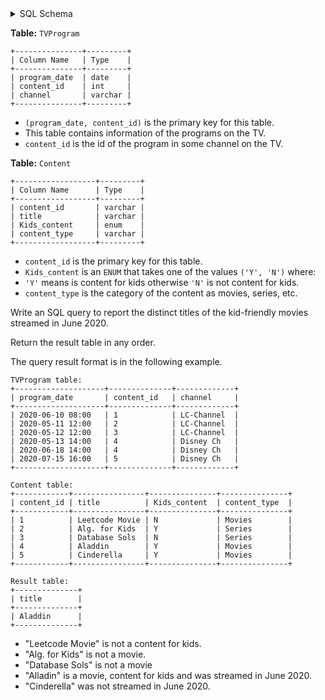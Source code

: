 <details>
<summary> SQL Schema</summary>

```sql
DROP TABLE IF EXISTS TVProgram;

CREATE TABLE IF NOT EXISTS
  TVProgram (program_date date, content_id int, channel varchar(30));

INSERT INTO
  TVProgram (program_date, content_id, channel)
VALUES
  ('2020-06-10 08:00', '1', 'LC-Channel'),
  ('2020-05-11 12:00', '2', 'LC-Channel'),
  ('2020-05-12 12:00', '3', 'LC-Channel'),
  ('2020-05-13 14:00', '4', 'Disney Ch'),
  ('2020-06-18 14:00', '4', 'Disney Ch'),
  ('2020-07-15 16:00', '5', 'Disney Ch');


DROP TABLE IF EXISTS Content;

CREATE TABLE IF NOT EXISTS
  Content (content_id varchar(30), title varchar(30), Kids_content VARCHAR(50) CHECK(Kids_content IN ('Y', 'N')), content_type varchar(30));

INSERT INTO
  Content (content_id, title, Kids_content, content_type)
VALUES
  ('1', 'Leetcode Movie', 'N', 'Movies'),
  ('2', 'Alg. for Kids', 'Y', 'Series'),
  ('3', 'Database Sols', 'N', 'Series'),
  ('4', 'Aladdin', 'Y', 'Movies'),
  ('5', 'Cinderella', 'Y', 'Movies');
```

</details>

**Table:** `TVProgram`

```
+---------------+---------+
| Column Name   | Type    |
+---------------+---------+
| program_date  | date    |
| content_id    | int     |
| channel       | varchar |
+---------------+---------+
```

- `(program_date, content_id)` is the primary key for this table.
- This table contains information of the programs on the TV.
- `content_id` is the id of the program in some channel on the TV.

**Table:** `Content`

```
+------------------+---------+
| Column Name      | Type    |
+------------------+---------+
| content_id       | varchar |
| title            | varchar |
| Kids_content     | enum    |
| content_type     | varchar |
+------------------+---------+
```

- `content_id` is the primary key for this table.
- `Kids_content` is an `ENUM` that takes one of the values `('Y', 'N')` where: 
- `'Y'` means is content for kids otherwise `'N'` is not content for kids.
- `content_type` is the category of the content as movies, series, etc.

Write an SQL query to report the distinct titles of the kid-friendly movies streamed in June 2020.

Return the result table in any order.

The query result format is in the following example.

```
TVProgram table:
+--------------------+--------------+-------------+
| program_date       | content_id   | channel     |
+--------------------+--------------+-------------+
| 2020-06-10 08:00   | 1            | LC-Channel  |
| 2020-05-11 12:00   | 2            | LC-Channel  |
| 2020-05-12 12:00   | 3            | LC-Channel  |
| 2020-05-13 14:00   | 4            | Disney Ch   |
| 2020-06-18 14:00   | 4            | Disney Ch   |
| 2020-07-15 16:00   | 5            | Disney Ch   |
+--------------------+--------------+-------------+

Content table:
+------------+----------------+---------------+---------------+
| content_id | title          | Kids_content  | content_type  |
+------------+----------------+---------------+---------------+
| 1          | Leetcode Movie | N             | Movies        |
| 2          | Alg. for Kids  | Y             | Series        |
| 3          | Database Sols  | N             | Series        |
| 4          | Aladdin        | Y             | Movies        |
| 5          | Cinderella     | Y             | Movies        |
+------------+----------------+---------------+---------------+

Result table:
+--------------+
| title        |
+--------------+
| Aladdin      |
+--------------+
```

- "Leetcode Movie" is not a content for kids.
- "Alg. for Kids" is not a movie.
- "Database Sols" is not a movie
- "Alladin" is a movie, content for kids and was streamed in June 2020.
- "Cinderella" was not streamed in June 2020.